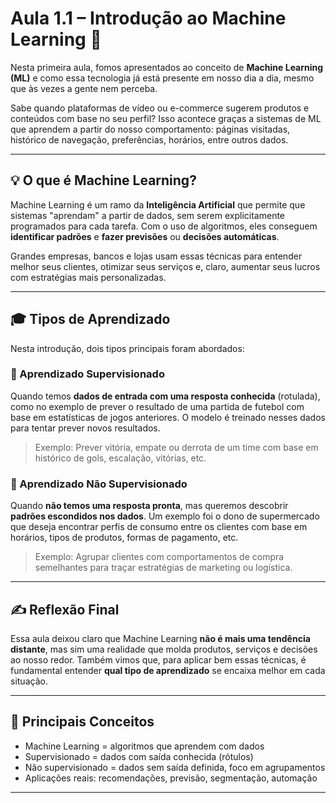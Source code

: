 # Aula 1.1 – Introdução ao Machine Learning 🤖

Nesta primeira aula, fomos apresentados ao conceito de **Machine Learning (ML)** e como essa tecnologia já está presente em nosso dia a dia, mesmo que às vezes a gente nem perceba.

Sabe quando plataformas de vídeo ou e-commerce sugerem produtos e conteúdos com base no seu perfil? Isso acontece graças a sistemas de ML que aprendem a partir do nosso comportamento: páginas visitadas, histórico de navegação, preferências, horários, entre outros dados.

---

## 💡 O que é Machine Learning?

Machine Learning é um ramo da **Inteligência Artificial** que permite que sistemas "aprendam" a partir de dados, sem serem explicitamente programados para cada tarefa. Com o uso de algoritmos, eles conseguem **identificar padrões** e **fazer previsões** ou **decisões automáticas**.

Grandes empresas, bancos e lojas usam essas técnicas para entender melhor seus clientes, otimizar seus serviços e, claro, aumentar seus lucros com estratégias mais personalizadas.

---

## 🎓 Tipos de Aprendizado

Nesta introdução, dois tipos principais foram abordados:

### 🔹 Aprendizado Supervisionado
Quando temos **dados de entrada com uma resposta conhecida** (rotulada), como no exemplo de prever o resultado de uma partida de futebol com base em estatísticas de jogos anteriores. O modelo é treinado nesses dados para tentar prever novos resultados.

> Exemplo: Prever vitória, empate ou derrota de um time com base em histórico de gols, escalação, vitórias, etc.

### 🔸 Aprendizado Não Supervisionado
Quando **não temos uma resposta pronta**, mas queremos descobrir **padrões escondidos nos dados**. Um exemplo foi o dono de supermercado que deseja encontrar perfis de consumo entre os clientes com base em horários, tipos de produtos, formas de pagamento, etc.

> Exemplo: Agrupar clientes com comportamentos de compra semelhantes para traçar estratégias de marketing ou logística.

---

## ✍️ Reflexão Final

Essa aula deixou claro que Machine Learning **não é mais uma tendência distante**, mas sim uma realidade que molda produtos, serviços e decisões ao nosso redor. Também vimos que, para aplicar bem essas técnicas, é fundamental entender **qual tipo de aprendizado** se encaixa melhor em cada situação.

---

## 📌 Principais Conceitos
- Machine Learning = algoritmos que aprendem com dados
- Supervisionado = dados com saída conhecida (rótulos)
- Não supervisionado = dados sem saída definida, foco em agrupamentos
- Aplicações reais: recomendações, previsão, segmentação, automação

---